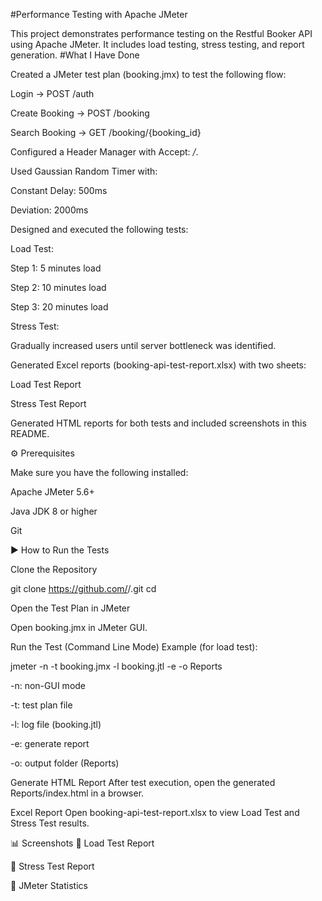 #Performance Testing with Apache JMeter

This project demonstrates performance testing on the Restful Booker API
 using Apache JMeter.
It includes load testing, stress testing, and report generation.
#What I Have Done

Created a JMeter test plan (booking.jmx) to test the following flow:

Login → POST /auth

Create Booking → POST /booking

Search Booking → GET /booking/{booking_id}

Configured a Header Manager with Accept: */*.

Used Gaussian Random Timer with:

Constant Delay: 500ms

Deviation: 2000ms

Designed and executed the following tests:

Load Test:

Step 1: 5 minutes load

Step 2: 10 minutes load

Step 3: 20 minutes load

Stress Test:

Gradually increased users until server bottleneck was identified.

Generated Excel reports (booking-api-test-report.xlsx) with two sheets:

Load Test Report

Stress Test Report

Generated HTML reports for both tests and included screenshots in this README.

⚙️ Prerequisites

Make sure you have the following installed:

Apache JMeter 5.6+

Java JDK 8 or higher

Git

▶️ How to Run the Tests

Clone the Repository

git clone https://github.com/<your-username>/<your-repo>.git
cd <your-repo>


Open the Test Plan in JMeter

Open booking.jmx in JMeter GUI.

Run the Test (Command Line Mode)
Example (for load test):

jmeter -n -t booking.jmx -l booking.jtl -e -o Reports


-n: non-GUI mode

-t: test plan file

-l: log file (booking.jtl)

-e: generate report

-o: output folder (Reports)

Generate HTML Report
After test execution, open the generated Reports/index.html in a browser.

Excel Report
Open booking-api-test-report.xlsx to view Load Test and Stress Test results.

📊 Screenshots
🔹 Load Test Report

🔹 Stress Test Report

🔹 JMeter Statistics
